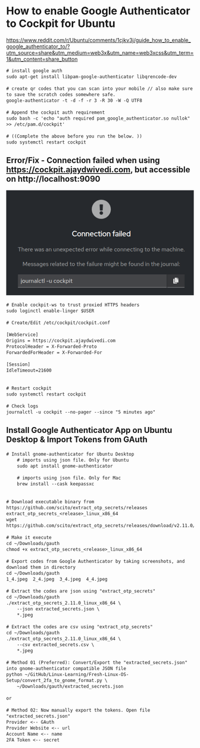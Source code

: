 # How to enable Google Authenticator to Cockpit for Ubuntu
https://www.reddit.com/r/Ubuntu/comments/1cjkv3j/guide_how_to_enable_google_authenticator_to/?utm_source=share&utm_medium=web3x&utm_name=web3xcss&utm_term=1&utm_content=share_button

```
# install google auth
sudo apt-get install libpam-google-authenticator libqrencode-dev

# create qr codes that you can scan into your mobile // also make sure to save the scratch codes somewhere safe.
google-authenticator -t -d -f -r 3 -R 30 -W -Q UTF8

# Append the cockpit auth requirement
sudo bash -c 'echo "auth required pam_google_authenticator.so nullok" >> /etc/pam.d/cockpit'

# ((Complete the above before you run the below. ))
sudo systemctl restart cockpit
```

## Error/Fix - Connection failed when using https://cockpit.ajaydwivedi.com, but accessible on http://localhost:9090
![cockpit-post-auth-error](cockpit-post-auth-error.png)

```
# Enable cockpit-ws to trust proxied HTTPS headers
sudo loginctl enable-linger $USER

# Create/Edit /etc/cockpit/cockpit.conf

[WebService]
Origins = https://cockpit.ajaydwivedi.com
ProtocolHeader = X-Forwarded-Proto
ForwardedForHeader = X-Forwarded-For

[Session]
IdleTimeout=21600


# Restart cockpit
sudo systemctl restart cockpit

# Check logs
journalctl -u cockpit --no-pager --since "5 minutes ago"

```

## Install Google Authenticator App on Ubuntu Desktop & Import Tokens from GAuth
```
# Install gnome-authenticator for Ubuntu Desktop
    # imports using json file. Only for Ubuntu
    sudo apt install gnome-authenticator

    # imports using json file. Only for Mac
    brew install --cask keepassxc


# Download executable binary from https://github.com/scito/extract_otp_secrets/releases
extract_otp_secrets_<release>_linux_x86_64
wget https://github.com/scito/extract_otp_secrets/releases/download/v2.11.0/extract_otp_secrets_2.11.0_linux_x86_64

# Make it execute
cd ~/Downloads/gauth
chmod +x extract_otp_secrets_<release>_linux_x86_64

# Export codes from Google Authenticator by taking screenshots, and download them in directory
cd ~/Downloads/gauth
1_4.jpeg  2_4.jpeg  3_4.jpeg  4_4.jpeg

# Extract the codes are json using "extract_otp_secrets"
cd ~/Downloads/gauth
./extract_otp_secrets_2.11.0_linux_x86_64 \
    --json extracted_secrets.json \
    *.jpeg

# Extract the codes are csv using "extract_otp_secrets"
cd ~/Downloads/gauth
./extract_otp_secrets_2.11.0_linux_x86_64 \
    --csv extracted_secrets.csv \
    *.jpeg

# Method 01 (Preferred): Convert/Export the "extracted_secrets.json" into gnome-authenticator compatible JSON file
python ~/GitHub/Linux-Learning/Fresh-Linux-OS-Setup/convert_2fa_to_gnome_format.py \
    ~/Downloads/gauth/extracted_secrets.json

or

# Method 02: Now manually export the tokens. Open file "extracted_secrets.json"
Provider <-- GAuth
Provider Website <-- url
Account Name <-- name
2FA Token <-- secret



```
